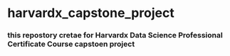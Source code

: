 # harvardx_capstone_project

### this repostory cretae for Harvardx Data Science Professional Certificate Course capstoen project
